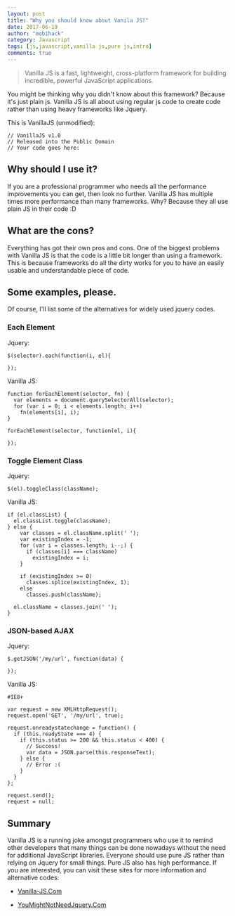 ```yaml
---
layout: post
title: "Why you should know about Vanila JS!"
date: 2017-06-19
author: "mobihack"
category: Javascript
tags: [js,javascript,vanilla js,pure js,intro]
comments: true
---
```



> Vanilla JS is a fast, lightweight, cross-platform framework for building incredible, powerful JavaScript applications.

You might be thinking why you didn't know about this framework? Because it's just plain js. Vanilla JS is all about using regular js code to create code rather than using heavy frameworks like Jquery.

This is VanillaJS (unmodified):

```
// VanillaJS v1.0
// Released into the Public Domain
// Your code goes here:
```

## Why should I use it?

If you are a professional programmer who needs all the performance improvements you can get, then look no further. Vanilla JS has multiple times more performance than many frameworks. Why? Because they all use plain JS in their code :D

## What are the cons?

Everything has got their own pros and cons. One of the biggest problems with Vanilla JS is that the code is a little bit longer than using a framework. This is because frameworks do all the dirty works for you to have an easily usable and understandable piece of code.

## Some examples, please.

Of course, I'll list some of the alternatives for widely used jquery codes.

### Each Element

Jquery:

```
$(selector).each(function(i, el){

});
```

Vanilla JS:

```
function forEachElement(selector, fn) {
  var elements = document.querySelectorAll(selector);
  for (var i = 0; i < elements.length; i++)
    fn(elements[i], i);
}

forEachElement(selector, function(el, i){

});
```

### Toggle Element Class

Jquery:

```
$(el).toggleClass(className);
```

Vanilla JS:

```
if (el.classList) {
  el.classList.toggle(className);
} else {
    var classes = el.className.split(' ');
    var existingIndex = -1;
    for (var i = classes.length; i--;) {
      if (classes[i] === className)
        existingIndex = i;
    }

    if (existingIndex >= 0)
      classes.splice(existingIndex, 1);
    else
      classes.push(className);

  el.className = classes.join(' ');
}
```

### JSON-based AJAX

Jquery:

```
$.getJSON('/my/url', function(data) {

});
```

Vanilla JS:

```
#IE8+

var request = new XMLHttpRequest();
request.open('GET', '/my/url', true);

request.onreadystatechange = function() {
  if (this.readyState === 4) {
    if (this.status >= 200 && this.status < 400) {
      // Success!
      var data = JSON.parse(this.responseText);
    } else {
      // Error :(
    }
  }
};

request.send();
request = null;

```

## Summary

Vanilla JS is a running joke amongst programmers who use it to remind other developers that many things can be done nowadays without the need for additional JavaScript libraries. Everyone should use pure JS rather than relying on Jquery for small things. Pure JS also has high performance. If you are interested, you can visit these sites for more information and alternative codes:

* [Vanilla-JS.Com](http://vanilla-js.com/)

* [YouMightNotNeedJquery.Com](http://youmightnotneedjquery.com/)
